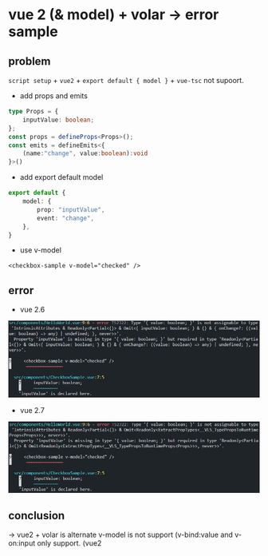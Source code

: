 # vue 2 (&amp; model) + volar -> error sample

## problem

`script setup` + `vue2` + `export default { model }` + `vue-tsc` not supoort.

* add props and emits

```ts
type Props = {
    inputValue: boolean;
};
const props = defineProps<Props>();
const emits = defineEmits<{
    (name:"change", value:boolean):void
}>()
```

* add export default model

```ts
export default {
    model: {
        prop: "inputValue",
        event: "change",
    },
}
```

* use v-model

```vue
<checkbox-sample v-model="checked" />
```

## error

* vue 2.6

![vue2.6 v-model error](./assets/vue2.6_error.png)

* vue 2.7

![vue2.7 v-model error](./assets/vue2.7_error.png)

## conclusion

→ vue2 + volar is alternate v-model is not support (v-bind:value and v-on:input only support. (vue2
